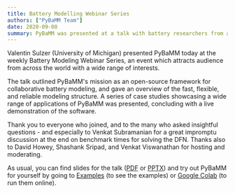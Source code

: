 ```yaml
---
title: Battery Modelling Webinar Series
authors: ["PyBaMM Team"]
date: 2020-09-08
summary: PyBaMM was presented at a talk with battery researchers from across the world.
---
```


Valentin Sulzer (University of Michigan) presented PyBaMM today at the weekly
Battery Modeling Webinar Series, an event which attracts audience from across
the world with a wide range of interests.

The talk outlined PyBaMM's mission as an open-source framework for
collaborative battery modeling, and gave an overview of the fast, flexible, and
reliable modeling structure. A series of case studies showcasing a wide range
of applications of PyBaMM was presented, concluding with a live demonstration
of the software.

Thank you to everyone who joined, and to the many who asked insightful
questions - and especially to Venkat Subramanian for a great impromptu
discussion at the end on benchmark times for solving the DFN. Thanks also to
David Howey, Shashank Sripad, and Venkat Viswanathan for hosting and moderating.

As usual, you can find slides for the talk ([PDF](https://github.com/pybamm-team/pybamm-supporting-material/blob/master/2020-09-BMWS-slides/2020-09-BMWS-PyBaMM.pdf) or [PPTX](https://github.com/pybamm-team/pybamm-supporting-material/blob/master/2020-09-BMWS-slides/2020-09-BMWS-PyBaMM.pptx))
and try out PyBaMM for yourself by going to [Examples](https://github.com/pybamm-team/PyBaMM/tree/develop/examples/) (to see the
examples) or [Google Colab](https://colab.research.google.com/github/pybamm-team/PyBaMM/blob/develop) (to run them online).
